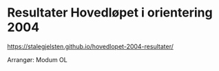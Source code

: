# Resultater Hovedløpet i orientering 2004

https://stalegjelsten.github.io/hovedlopet-2004-resultater/

Arrangør: Modum OL
